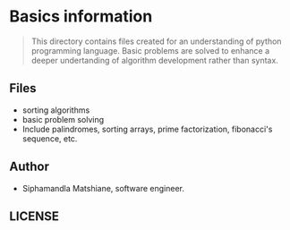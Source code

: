 # Basics information

> This directory contains files created for an understanding of python programming language. Basic problems are solved to enhance a deeper undertanding of algorithm development rather than syntax.

## Files
- sorting algorithms
- basic problem solving
- Include palindromes, sorting arrays, prime factorization, fibonacci's sequence, etc.

## Author
- Siphamandla Matshiane, software engineer.

## LICENSE

